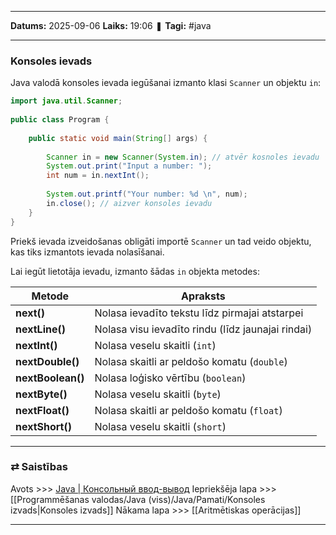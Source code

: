 ___

**Datums:** 2025-09-06
**Laiks:** 19:06
❚ **Tagi:** #java 

---
### Konsoles ievads

Java valodā konsoles ievada iegūšanai izmanto klasi `Scanner` un objektu `in`:

```java
import java.util.Scanner;
 
public class Program {
   
    public static void main(String[] args) {
           
        Scanner in = new Scanner(System.in); // atvēr kosnoles ievadu
        System.out.print("Input a number: ");
        int num = in.nextInt();
          
        System.out.printf("Your number: %d \n", num);
        in.close(); // aizver konsoles ievadu
    }
}
```

Priekš ievada izveidošanas obligāti importē `Scanner` un tad veido objektu, kas tiks izmantots ievada nolasīšanai.

Lai iegūt lietotāja ievadu, izmanto šādas `in` objekta metodes:

| Metode            | Apraksts                                          |
| ----------------- | ------------------------------------------------- |
| **next()**        | Nolasa ievadīto tekstu līdz pirmajai atstarpei    |
| **nextLine()**    | Nolasa visu ievadīto rindu (līdz jaunajai rindai) |
| **nextInt()**     | Nolasa veselu skaitli (`int`)                     |
| **nextDouble()**  | Nolasa skaitli ar peldošo komatu (`double`)       |
| **nextBoolean()** | Nolasa loģisko vērtību (`boolean`)                |
| **nextByte()**    | Nolasa veselu skaitli (`byte`)                    |
| **nextFloat()**   | Nolasa skaitli ar peldošo komatu (`float`)        |
| **nextShort()**   | Nolasa veselu skaitli (`short`)                   |


---
### ⇄ Saistības

Avots >>> [Java \| Консольный ввод-вывод](https://metanit.com/java/tutorial/2.9.php)
Iepriekšēja lapa >>> [[Programmēšanas valodas/Java (viss)/Java/Pamati/Konsoles izvads|Konsoles izvads]]
Nākama lapa >>> [[Aritmētiskas operācijas]]

---